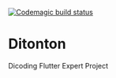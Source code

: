 [![Codemagic build status](https://api.codemagic.io/apps/6241d83266f74314235890ad/6241d83266f74314235890ac/status_badge.svg)](https://codemagic.io/apps/6241d83266f74314235890ad/6241d83266f74314235890ac/latest_build)

# Ditonton
Dicoding Flutter Expert Project


